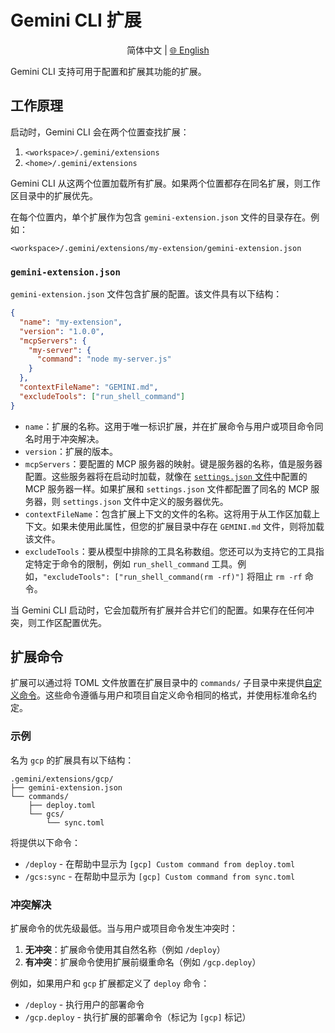 # Gemini CLI 扩展

<p align="center">
  简体中文 | <a href="../../../docs/extension.md">🌐 English</a>
</p>

Gemini CLI 支持可用于配置和扩展其功能的扩展。

## 工作原理

启动时，Gemini CLI 会在两个位置查找扩展：

1.  `<workspace>/.gemini/extensions`
2.  `<home>/.gemini/extensions`

Gemini CLI 从这两个位置加载所有扩展。如果两个位置都存在同名扩展，则工作区目录中的扩展优先。

在每个位置内，单个扩展作为包含 `gemini-extension.json` 文件的目录存在。例如：

`<workspace>/.gemini/extensions/my-extension/gemini-extension.json`

### `gemini-extension.json`

`gemini-extension.json` 文件包含扩展的配置。该文件具有以下结构：

```json
{
  "name": "my-extension",
  "version": "1.0.0",
  "mcpServers": {
    "my-server": {
      "command": "node my-server.js"
    }
  },
  "contextFileName": "GEMINI.md",
  "excludeTools": ["run_shell_command"]
}
```

- `name`：扩展的名称。这用于唯一标识扩展，并在扩展命令与用户或项目命令同名时用于冲突解决。
- `version`：扩展的版本。
- `mcpServers`：要配置的 MCP 服务器的映射。键是服务器的名称，值是服务器配置。这些服务器将在启动时加载，就像在 [`settings.json` 文件](./cli/configuration.md)中配置的 MCP 服务器一样。如果扩展和 `settings.json` 文件都配置了同名的 MCP 服务器，则 `settings.json` 文件中定义的服务器优先。
- `contextFileName`：包含扩展上下文的文件的名称。这将用于从工作区加载上下文。如果未使用此属性，但您的扩展目录中存在 `GEMINI.md` 文件，则将加载该文件。
- `excludeTools`：要从模型中排除的工具名称数组。您还可以为支持它的工具指定特定于命令的限制，例如 `run_shell_command` 工具。例如，`"excludeTools": ["run_shell_command(rm -rf)"]` 将阻止 `rm -rf` 命令。

当 Gemini CLI 启动时，它会加载所有扩展并合并它们的配置。如果存在任何冲突，则工作区配置优先。

## 扩展命令

扩展可以通过将 TOML 文件放置在扩展目录中的 `commands/` 子目录中来提供[自定义命令](./cli/commands.md#custom-commands)。这些命令遵循与用户和项目自定义命令相同的格式，并使用标准命名约定。

### 示例

名为 `gcp` 的扩展具有以下结构：

```
.gemini/extensions/gcp/
├── gemini-extension.json
└── commands/
    ├── deploy.toml
    └── gcs/
        └── sync.toml
```

将提供以下命令：

- `/deploy` - 在帮助中显示为 `[gcp] Custom command from deploy.toml`
- `/gcs:sync` - 在帮助中显示为 `[gcp] Custom command from sync.toml`

### 冲突解决

扩展命令的优先级最低。当与用户或项目命令发生冲突时：

1. **无冲突**：扩展命令使用其自然名称（例如 `/deploy`）
2. **有冲突**：扩展命令使用扩展前缀重命名（例如 `/gcp.deploy`）

例如，如果用户和 `gcp` 扩展都定义了 `deploy` 命令：

- `/deploy` - 执行用户的部署命令
- `/gcp.deploy` - 执行扩展的部署命令（标记为 `[gcp]` 标记）
